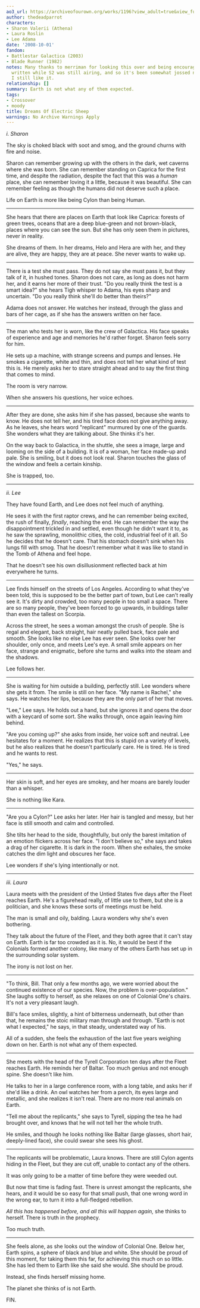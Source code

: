 ```yaml
---
ao3_url: https://archiveofourown.org/works/1196?view_adult=true&view_full_work=true
author: thedeadparrot
characters:
- Sharon Valerii (Athena)
- Laura Roslin
- Lee Adama
date: '2008-10-01'
fandom:
- Battlestar Galactica (2003)
- Blade Runner (1982)
notes: Many thanks to merriman for looking this over and being encouraging. This was
  written while S2 was still airing, and so it's been somewhat jossed now, alas, but
  I still like it.
relationship: []
summary: Earth is not what any of them expected.
tags:
- Crossover
- moody
title: Dreams Of Electric Sheep
warnings: No Archive Warnings Apply
---
```


*i. Sharon*


The sky is choked black with soot and smog, and the ground churns with fire and noise.

Sharon can remember growing up with the others in the dark, wet caverns where she was born. She can remember standing on Caprica for the first time, and despite the radiation, despite the fact that this was a *human* place, she can remember loving it a little, because it was beautiful. She can remember feeling as though the humans did not deserve such a place.

Life on Earth is more like being Cylon than being Human.



---

She hears that there are places on Earth that look like Caprica: forests of green trees, oceans that are a deep blue-green and not brown-black, places where you can see the sun. But she has only seen them in pictures, never in reality.

She dreams of them. In her dreams, Helo and Hera are with her, and they are alive, they are happy, they are at peace. She never wants to wake up.



---

There is a test she must pass. They do not say she must pass it, but they talk of it, in hushed tones. Sharon does not care, as long as does not harm her, and it earns her more of their trust. "Do you really think the test is a smart idea?" she hears Tigh whisper to Adama, his eyes sharp and uncertain. "Do you really think she'll do better than theirs?"

Adama does not answer. He watches her instead, through the glass and bars of her cage, as if she has the answers written on her face.



---

The man who tests her is worn, like the crew of Galactica. His face speaks of experience and age and memories he'd rather forget. Sharon feels sorry for him.

He sets up a machine, with strange screens and pumps and lenses. He smokes a cigarette, white and thin, and does not tell her what kind of test this is. He merely asks her to stare straight ahead and to say the first thing that comes to mind.

The room is very narrow.

When she answers his questions, her voice echoes.



---

After they are done, she asks him if she has passed, because she wants to know. He does not tell her, and his tired face does not give anything away. As he leaves, she hears word "replicant" murmured by one of the guards. She wonders what they are talking about. She thinks it's her.

On the way back to Galactica, in the shuttle, she sees a image, large and looming on the side of a building. It is of a woman, her face made-up and pale. She is smiling, but it does not look real. Sharon touches the glass of the window and feels a certain kinship.

She is trapped, too.



---


*ii. Lee*


They have found Earth, and Lee does not feel much of anything.

He sees it with the first raptor crews, and he can remember being excited, the rush of finally, *finally*, reaching the end. He can remember the way the disappointment trickled in and settled, even though he didn't want it to, as he saw the sprawling, monolithic cities, the cold, industrial feel of it all. So he decides that he doesn't care. That his stomach doesn't sink when his lungs fill with smog. That he doesn't remember what it was like to stand in the Tomb of Athena and feel hope.

That he doesn't see his own disillusionment reflected back at him everywhere he turns.



---

Lee finds himself on the streets of Los Angeles. According to what they've been told, this is supposed to be the better part of town, but Lee can't really see it. It's dirty and crowded, too many people in too small a space. There are so many people, they've been forced to go upwards, in buildings taller than even the tallest on Scorpia.

Across the street, he sees a woman amongst the crush of people. She is regal and elegant, back straight, hair neatly pulled back, face pale and smooth. She looks like no else Lee has ever seen. She looks over her shoulder, only once, and meets Lee's eye. A small smile appears on her face, strange and enigmatic, before she turns and walks into the steam and the shadows.

Lee follows her.



---

She is waiting for him outside a building, perfectly still. Lee wonders where she gets it from. The smile is still on her face. "My name is Rachel," she says. He watches her lips, because they are the only part of her that moves.

"Lee," Lee says. He holds out a hand, but she ignores it and opens the door with a keycard of some sort. She walks through, once again leaving him behind.

"Are you coming up?" she asks from inside, her voice soft and neutral. Lee hesitates for a moment. He realizes that this is stupid on a variety of levels, but he also realizes that he doesn't particularly care. He is tired. He is tired and he wants to rest.

"Yes," he says.



---

Her skin is soft, and her eyes are smokey, and her moans are barely louder than a whisper.

She is nothing like Kara.



---

"Are you a Cylon?" Lee asks her later. Her hair is tangled and messy, but her face is still smooth and calm and controlled.

She tilts her head to the side, thoughtfully, but only the barest imitation of an emotion flickers across her face. "I don't believe so," she says and takes a drag of her cigarette. It is dark in the room. When she exhales, the smoke catches the dim light and obscures her face.

Lee wonders if she's lying intentionally or not.



---


*iii. Laura*


Laura meets with the president of the Untied States five days after the Fleet reaches Earth. He's a figurehead really, of little use to them, but she is a politician, and she knows these sorts of meetings must be held.

The man is small and oily, balding. Laura wonders why she's even bothering.

They talk about the future of the Fleet, and they both agree that it can't stay on Earth. Earth is far too crowded as it is. No, it would be best if the Colonials formed another colony, like many of the others Earth has set up in the surrounding solar system.

The irony is not lost on her.



---

"To think, Bill. That only a few months ago, we were worried about the continued existence of our species. Now, the problem is over-population." She laughs softly to herself, as she relaxes on one of Colonial One's chairs. It's not a very pleasant laugh.

Bill's face smiles, slightly, a hint of bitterness underneath, but other than that, he remains the stoic military man through and through. "Earth is not what I expected," he says, in that steady, understated way of his.

All of a sudden, she feels the exhaustion of the last five years weighing down on her. Earth is not what any of them expected.



---

She meets with the head of the Tyrell Corporation ten days after the Fleet reaches Earth. He reminds her of Baltar. Too much genius and not enough spine. She doesn't like him.

He talks to her in a large conference room, with a long table, and asks her if she'd like a drink. An owl watches her from a perch, its eyes large and metallic, and she realizes it isn't real. There are no more real animals on Earth.

"Tell me about the replicants," she says to Tyrell, sipping the tea he had brought over, and knows that he will not tell her the whole truth.

He smiles, and though he looks nothing like Baltar (large glasses, short hair, deeply-lined face), she could swear she sees his ghost.



---

The replicants will be problematic, Laura knows. There are still Cylon agents hiding in the Fleet, but they are cut off, unable to contact any of the others.

It was only going to be a matter of time before they were weeded out.

But now that time is fading fast. There is unrest amongst the replicants, she hears, and it would be so easy for that small push, that one wrong word in the wrong ear, to turn it into a full-fledged rebellion.

*All this has happened before, and all this will happen again,* she thinks to herself. There is truth in the prophecy.

Too much truth.



---

She feels alone, as she looks out the window of Colonial One. Below her, Earth spins, a sphere of black and blue and white. She should be proud of this moment, for taking them this far, for achieving this much on so little. She has led them to Earth like she said she would. She should be proud.

Instead, she finds herself missing home.

The planet she thinks of is not Earth.

FIN.